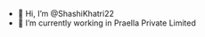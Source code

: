 - 👋 Hi, I’m @ShashiKhatri22
- 🌱 I’m currently working in Praella Private Limited
<!---
ShashiKhatri22/ShashiKhatri22 is a ✨ special ✨ repository because its `README.md` (this file) appears on your GitHub profile.
You can click the Preview link to take a look at your changes.
--->

